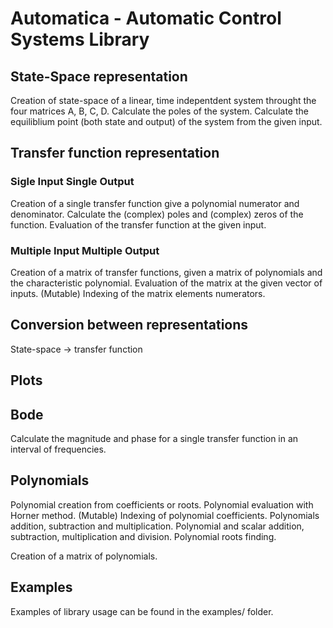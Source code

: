 # Automatica - Automatic Control Systems Library

## State-Space representation

Creation of state-space of a linear, time indepentdent system throught the four matrices A, B, C, D.
Calculate the poles of the system.
Calculate the equiliblium point (both state and output) of the system from the given input.

## Transfer function representation

### Sigle Input Single Output
Creation of a single transfer function give a polynomial numerator and denominator.
Calculate the (complex) poles and (complex) zeros of the function.
Evaluation of the transfer function at the given input.

### Multiple Input Multiple Output
Creation of a matrix of transfer functions, given a matrix of polynomials and the characteristic polynomial.
Evaluation of the matrix at the given vector of inputs.
(Mutable) Indexing of the matrix elements numerators.

## Conversion between representations

State-space -> transfer function

## Plots

## Bode

Calculate the magnitude and phase for a single transfer function in an interval of frequencies.

## Polynomials

Polynomial creation from coefficients or roots.
Polynomial evaluation with Horner method.
(Mutable) Indexing of polynomial coefficients.
Polynomials addition, subtraction and multiplication.
Polynomial and scalar addition, subtraction, multiplication and division.
Polynomial roots finding.

Creation of a matrix of polynomials.

## Examples

Examples of library usage can be found in the examples/ folder.
